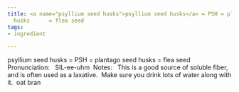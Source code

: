```yaml
---
title: <a name="psyllium seed husks">psyllium seed husks</a> = PSH = plantago seed
  husks      = flea seed
tags:
- ingredient

---
```

psyllium seed husks = PSH = plantago seed husks = flea seed   Pronunciation:   SIL-ee-uhm  Notes:   This is a good source of soluble fiber, and is often used as a laxative.  Make sure you drink lots of water along with it.  oat bran
